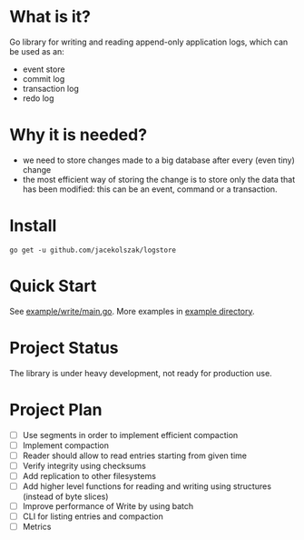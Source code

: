 # What is it?

Go library for writing and reading append-only application logs, which can be used as an:

* event store
* commit log
* transaction log
* redo log

# Why it is needed?

* we need to store changes made to a big database after every (even tiny) change
* the most efficient way of storing the change is to store only the data that has been modified:
  this can be an event, command or a transaction.

# Install

`go get -u github.com/jacekolszak/logstore`

# Quick Start

See [example/write/main.go](example/write/main.go). More examples in [example directory](example).

# Project Status

The library is under heavy development, not ready for production use.

# Project Plan

* [ ] Use segments in order to implement efficient compaction
* [ ] Implement compaction 
* [ ] Reader should allow to read entries starting from given time
* [ ] Verify integrity using checksums
* [ ] Add replication to other filesystems
* [ ] Add higher level functions for reading and writing using structures (instead of byte slices)  
* [ ] Improve performance of Write by using batch
* [ ] CLI for listing entries and compaction
* [ ] Metrics
